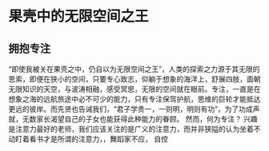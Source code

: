 # 果壳中的无限空间之王
## 拥抱专注
“即使我被关在果壳之中，仍自以为无限空间之王”，人类的探索之力源于其无限的思索，即便在狭小的空间，只要专心致志，仰躺于想象的海洋上，舒展四肢，面朝无限知识的天空，与波涛相融，感受冥思，无限的空间就在眼前。专注，一直是在想象之海的远航旅途中必不可少的能力，只有专注保驾护航，思维的巨轮才能抵达更远的彼岸。而先贤也告诫我们，“君子学贵一，一则明，明则有功”，为了功成声就，无数家长渴望自己的子女也能获得此种能力的眷顾。
然而，何为专注？
兴趣是注意力最好的老师，我们应该关注的是广义的注意力，而并非狭隘的认为坐着不动盯着看书才是所谓的注意力，，舞蹈家不应，
自控
